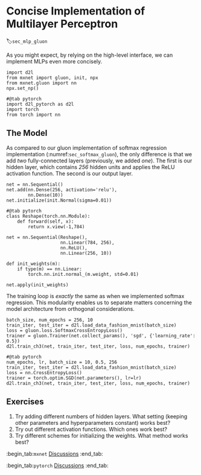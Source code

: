 # Concise Implementation of Multilayer Perceptron
:label:`sec_mlp_gluon`

As you might expect, by relying on the high-level interface,
we can implement MLPs even more concisely.

```{.python .input}
import d2l
from mxnet import gluon, init, npx
from mxnet.gluon import nn
npx.set_np()
```

```{.python .input}
#@tab pytorch
import d2l_pytorch as d2l
import torch
from torch import nn
```

## The Model

As compared to our gluon implementation 
of softmax regression implementation
(:numref:`sec_softmax_gluon`),
the only difference is that we add 
*two* fully-connected layers 
(previously, we added *one*).
The first is our hidden layer, 
which contains *256* hidden units
and applies the ReLU activation function.
The second is our output layer.

```{.python .input}
net = nn.Sequential()
net.add(nn.Dense(256, activation='relu'),
        nn.Dense(10))
net.initialize(init.Normal(sigma=0.01))
```

```{.python .input}
#@tab pytorch
class Reshape(torch.nn.Module):
    def forward(self, x):
        return x.view(-1,784)
    
net = nn.Sequential(Reshape(),
                    nn.Linear(784, 256),
                    nn.ReLU(),
                    nn.Linear(256, 10))

def init_weights(m):
    if type(m) == nn.Linear:
        torch.nn.init.normal_(m.weight, std=0.01)

net.apply(init_weights)
```

The training loop is *exactly* the same
as when we implemented softmax regression.
This modularity enables us to separate 
matters concerning the model architecture
from orthogonal considerations.

```{.python .input}
batch_size, num_epochs = 256, 10
train_iter, test_iter = d2l.load_data_fashion_mnist(batch_size)
loss = gluon.loss.SoftmaxCrossEntropyLoss()
trainer = gluon.Trainer(net.collect_params(), 'sgd', {'learning_rate': 0.5})
d2l.train_ch3(net, train_iter, test_iter, loss, num_epochs, trainer)
```

```{.python .input}
#@tab pytorch
num_epochs, lr, batch_size = 10, 0.5, 256
train_iter, test_iter = d2l.load_data_fashion_mnist(batch_size)
loss = nn.CrossEntropyLoss()
trainer = torch.optim.SGD(net.parameters(), lr=lr)
d2l.train_ch3(net, train_iter, test_iter, loss, num_epochs, trainer)
```

## Exercises

1. Try adding different numbers of hidden layers. What setting (keeping other parameters and hyperparameters constant) works best? 
1. Try out different activation functions. Which ones work best?
1. Try different schemes for initializing the weights. What method works best?


:begin_tab:`mxnet`
[Discussions](https://discuss.d2l.ai/t/94)
:end_tab:

:begin_tab:`pytorch`
[Discussions](https://discuss.d2l.ai/t/95)
:end_tab:
